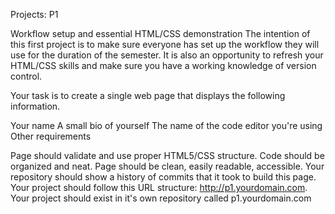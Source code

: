Projects: P1

Workflow setup and essential HTML/CSS demonstration
The intention of this first project is to make sure everyone has set up the workflow they will use for the duration of the semester. It is also an opportunity to refresh your HTML/CSS skills and make sure you have a working knowledge of version control.

Your task is to create a single web page that displays the following information.

Your name
A small bio of yourself
The name of the code editor you're using
Other requirements

Page should validate and use proper HTML5/CSS structure.
Code should be organized and neat.
Page should be clean, easily readable, accessible.
Your repository should show a history of commits that it took to build this page.
Your project should follow this URL structure: http://p1.yourdomain.com.
Your project should exist in it's own repository called p1.yourdomain.com

